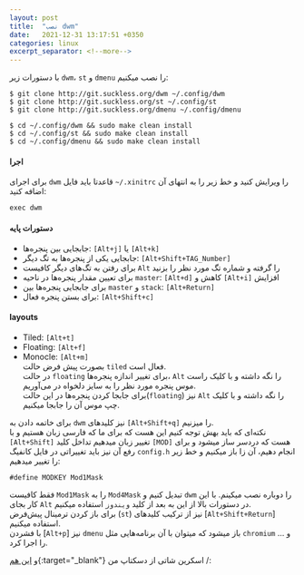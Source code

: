 ```yaml
---
layout: post
title:  "نصب dwm"
date:   2021-12-31 13:17:51 +0350
categories: linux
excerpt_separator: <!--more-->
---
```

با دستورات زیر `dwm`، `st` و `dmenu` را نصب میکنیم:
```console
$ git clone http://git.suckless.org/dwm ~/.config/dwm
$ git clone http://git.suckless.org/st ~/.config/st
$ git clone http://git.suckless.org/dmenu ~/.config/dmenu
```   
```console
$ cd ~/.config/dwm && sudo make clean install
$ cd ~/.config/st && sudo make clean install
$ cd ~/.config/dmenu && sudo make clean install
```   
<!--more-->
#### اجرا
برای اجرای `dwm` قاعدتا باید فایل `~/.xinitrc` را ویرایش کنید و خط زیر را به انتهای آن اضافه کنید:
```console
exec dwm
```   
#### دستورات پایه
- جابجایی بین پنجره‌ها: `[Alt+j]` یا `[Alt+k]`
- جابجایی یکی از پنجره‌ها به تگ دیگر: `[Alt+Shift+TAG_Number]`
- برای رفتن به تگ‌های دیگر کافیست `Alt` را گرفته و شماره تگ مورد نظر را بزنید
- برای تعیین مقدار پنجره‌ها در ناحیه `master`: `[Alt+d]` کاهش و `[Alt+i]` افزایش
- برای جابجایی پنجره‌ها بین `master` و `stack`: `[Alt+Return]`
- برای بستن پنجره فعال: `[Alt+Shift+c]`   

#### layouts
- Tiled: `[Alt+t]`
- Floating: `[Alt+f]`
- Monocle: `[Alt+m]`   
بصورت پیش فرض حالت `tiled` فعال است.  
در حالت `floating` برای تغییر اندازه پنجره‌ها، `Alt` را نگه داشته و با کلیک راست موس پنجره مورد نظر را به سایز دلخواه در می‌آوریم.  
برای جابجا کردن پنجره‌ها در این حالت(`floating`) نیز `Alt` را نگه داشته و با کلیک چپ موس آن را جابجا میکنیم.

برای خاتمه دادن به `dwm` نیز کلیدهای `[Alt+Shift+q]` را میزنیم.   
نکته‌ای که باید بهش توجه کنیم این هست که برای ما که فارسی زبان هستیم و با `[Alt+Shift]` تغییر زبان میدهیم تداخل کلید `[MOD]` هست که دردسر ساز میشود و برای رفع آن نیز باید تغییراتی در فایل کانفیگ `config.h` انجام دهیم، آن زا باز میکنیم و خط زیر را تغییر میدهیم:
```console
#define MODKEY Mod1Mask
```   
فقط کافیست `Mod1Mask` را به `Mod4Mask` تبدیل کنیم و `dwm` را دوباره نصب میکینم. با این کار بجای `Alt` در دستورات بالا از این به بعد از کلید `ویندوز` استفاده میکنیم.  
برای باز کردن ترمینال پیش‌فرض (`st`) نیز از ترکیب کلیدهای [`Alt+Shift+Return`] استفاده میکنیم.  
با فشردن [`Alt+p`] نیز `dmenu` باز میشود که میتوان با آن برنامه‌هایی مثل `chromium` و ... را اجرا کرد.

و [این هم](https://live.staticflickr.com/65535/51790054095_273bd378a0_o.png){:target="_blank"} اسکرین شاتی از دسکتاپ من /:
